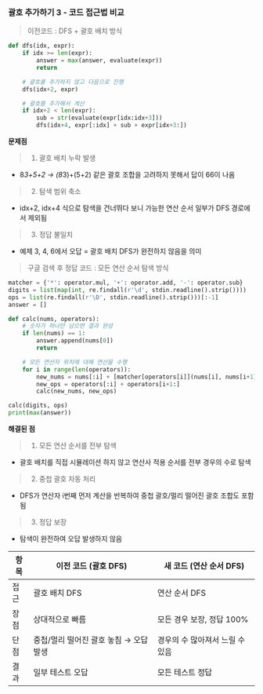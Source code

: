 ### 괄호 추가하기 3 - 코드 접근법 비교

> 이전코드 : DFS + 괄호 배치 방식
``` python
def dfs(idx, expr):
    if idx >= len(expr):
        answer = max(answer, evaluate(expr))
        return

    # 괄호를 추가하지 않고 다음으로 진행
    dfs(idx+2, expr)

    # 괄호를 추가해서 계산
    if idx+2 < len(expr):
        sub = str(evaluate(expr[idx:idx+3]))
        dfs(idx+4, expr[:idx] + sub + expr[idx+3:])
```

**문제점**
> 1. 괄호 배치 누락 발생
- 8*3+5+2 → (8*3)+(5+2) 같은 괄호 조합을 고려하지 못해서 답이 66이 나옴
> 2. 탐색 범위 축소
- idx+2, idx+4 식으로 탐색을 건너뛰다 보니 가능한 연산 순서 일부가 DFS 경로에서 제외됨
> 3. 정답 불일치
- 예제 3, 4, 6에서 오답 = 괄호 배치 DFS가 완전하지 않음을 의미

> 구글 검색 후 정답 코드 : 모든 연산 순서 탐색 방식
``` python
matcher = {'*': operator.mul, '+': operator.add, '-': operator.sub}
digits = list(map(int, re.findall(r'\d', stdin.readline().strip())))
ops = list(re.findall(r'\D', stdin.readline().strip()))[:-1]
answer = []

def calc(nums, operators):
    # 숫자가 하나만 남으면 결과 완성
    if len(nums) == 1:
        answer.append(nums[0])
        return

    # 모든 연산자 위치에 대해 연산을 수행
    for i in range(len(operators)):
        new_nums = nums[:i] + [matcher[operators[i]](nums[i], nums[i+1])] + nums[i+2:]
        new_ops = operators[:i] + operators[i+1:]
        calc(new_nums, new_ops)

calc(digits, ops)
print(max(answer))
```

**해결된 점**
> 1. 모든 연산 순서를 전부 탐색
- 괄호 배치를 직접 시뮬레이션 하지 않고 연산사 적용 순서를 전부 경우의 수로 탐색
> 2. 중첩 괄호 자동 처리
- DFS가 연산자 i번째 먼저 계산을 반복하여 중첩 괄호/멀리 떨어진 괄호 조합도 포함됨
> 3. 정답 보장
- 탐색이 완전하여 오답 발생하지 않음

| 항목 | 이전 코드 (괄호 DFS)          | 새 코드 (연산 순서 DFS)   |
| -- | ----------------------- | ------------------ |
| 접근 | 괄호 배치 DFS               | 연산 순서 DFS          |
| 장점 | 상대적으로 빠름                | 모든 경우 보장, 정답 100%  |
| 단점 | 중첩/멀리 떨어진 괄호 놓침 → 오답 발생 | 경우의 수 많아져서 느릴 수 있음 |
| 결과 | 일부 테스트 오답               | 모든 테스트 정답          |
